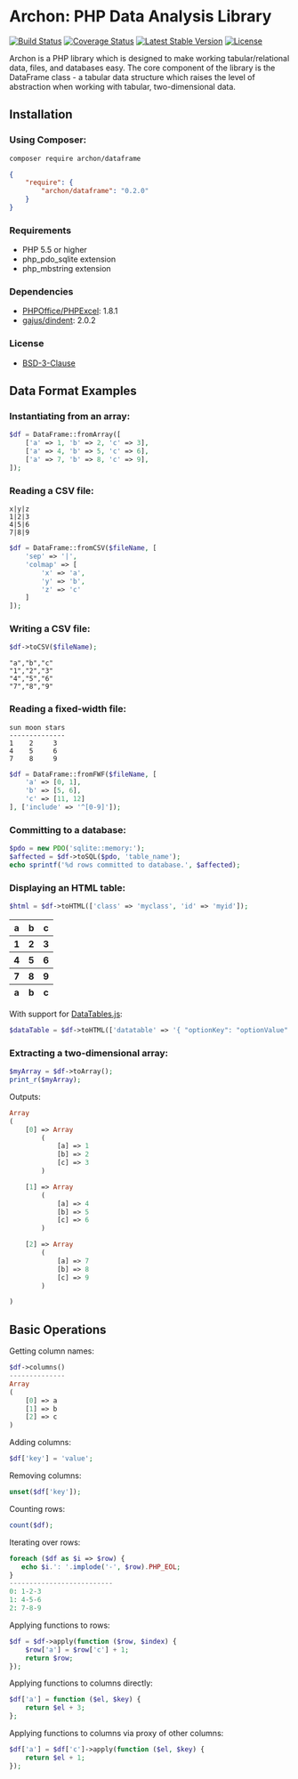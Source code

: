 # Archon: PHP Data Analysis Library

[![Build Status](https://img.shields.io/travis/HWGehring/Archon.svg?style=flat-square)](https://travis-ci.org/HWGehring/Archon)
[![Coverage Status](https://img.shields.io/coveralls/HWGehring/Archon.svg?style=flat-square)](https://coveralls.io/github/HWGehring/Archon?branch=master)
[![Latest Stable Version](https://img.shields.io/packagist/v/archon/dataframe.svg?style=flat-square)](https://packagist.org/packages/archon/dataframe)
[![License](https://img.shields.io/packagist/l/archon/dataframe.svg?style=flat-square)](https://packagist.org/packages/archon/dataframe)

Archon is a PHP library which is designed to make working tabular/relational data, files, and databases easy. The core component of the library is the DataFrame class - a tabular data structure which raises the level of abstraction when working with tabular, two-dimensional data. 

## Installation

### Using Composer:

```sh
composer require archon/dataframe
```

```json
{
    "require": {
        "archon/dataframe": "0.2.0"
    }
}
```

### Requirements
 - PHP 5.5 or higher
 - php_pdo_sqlite extension
 - php_mbstring extension
 
### Dependencies
 - [PHPOffice/PHPExcel](https://github.com/PHPOffice/PHPExcel): 1.8.1
 - [gajus/dindent](https://github.com/gajus/dindent): 2.0.2

### License
 - [BSD-3-Clause](http://opensource.org/licenses/BSD-3-Clause)

## Data Format Examples

### Instantiating from an array:

```php
$df = DataFrame::fromArray([
    ['a' => 1, 'b' => 2, 'c' => 3],
    ['a' => 4, 'b' => 5, 'c' => 6],
    ['a' => 7, 'b' => 8, 'c' => 9],
]);
```

### Reading a CSV file:

```
x|y|z
1|2|3
4|5|6
7|8|9
```

```php
$df = DataFrame::fromCSV($fileName, [
    'sep' => '|',
    'colmap' => [
	    'x' => 'a',
        'y' => 'b',
        'z' => 'c'
    ]
]);
```

### Writing a CSV file:

```php
$df->toCSV($fileName);
```

```
"a","b","c"
"1","2","3"
"4","5","6"
"7","8","9"
```

### Reading a fixed-width file:

```
sun moon stars
--------------
1    2     3
4    5     6
7    8     9
```

```php
$df = DataFrame::fromFWF($fileName, [
	'a' => [0, 1],
    'b' => [5, 6],
    'c' => [11, 12]
], ['include' => '^[0-9]']);

```

### Committing to a database:

```php
$pdo = new PDO('sqlite::memory:');
$affected = $df->toSQL($pdo, 'table_name');
echo sprintf('%d rows committed to database.', $affected);
```

### Displaying an HTML table:

```php
$html = $df->toHTML(['class' => 'myclass', 'id' => 'myid']);
```

<table>
<thead><tr><th>a</th><th>b</th><th>c</th></tr></thead>
<tfoot><tr><th>a</th><th>b</th><th>c</th></tr></tfoot>
<tbody>
<tr><th>1</th><th>2</th><th>3</th></tr>
<tr><th>4</th><th>5</th><th>6</th></tr>
<tr><th>7</th><th>8</th><th>9</th></tr>
</tbody>
</table>

With support for [DataTables.js](http://datatables.net/):

```php
$dataTable = $df->toHTML(['datatable' => '{ "optionKey": "optionValue" }']);
```

### Extracting a two-dimensional array:

```php
$myArray = $df->toArray();
print_r($myArray);
```

Outputs:
```php
Array
(
    [0] => Array
        (
            [a] => 1
            [b] => 2
            [c] => 3
        )

    [1] => Array
        (
            [a] => 4
            [b] => 5
            [c] => 6
        )

    [2] => Array
        (
            [a] => 7
            [b] => 8
            [c] => 9
        )

)
```

## Basic Operations

Getting column names:
```php
$df->columns()
--------------
Array
(
    [0] => a
    [1] => b
    [2] => c
)
```

Adding columns:
```php
$df['key'] = 'value';
```

Removing columns:
```php
unset($df['key']);
```

Counting rows:
```php
count($df);
```
Iterating over rows:
```php
foreach ($df as $i => $row) {
   echo $i.': '.implode('-', $row).PHP_EOL; 
}
--------------------------
0: 1-2-3
1: 4-5-6
2: 7-8-9
```
Applying functions to rows:
```php
$df = $df->apply(function ($row, $index) {
    $row['a'] = $row['c'] + 1;
    return $row;
});
```

Applying functions to columns directly:
```php
$df['a'] = function ($el, $key) {
    return $el + 3;
};
```

Applying functions to columns via proxy of other columns:
```php
$df['a'] = $df['c']->apply(function ($el, $key) {
    return $el + 1;
});
```

